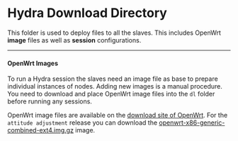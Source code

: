 Hydra Download Directory
========================

This folder is used to deploy files to all the slaves. This includes OpenWrt
**image** files as well as **session** configurations.

------

#### OpenWrt Images

To run a Hydra session the slaves need an image file as base to prepare individual
instances of nodes. Adding new images is a manual procedure. You need to download
and place OpenWrt image files into the `dl` folder before running any sessions.

OpenWrt image files are available on the [download site of
OpenWrt](http://downloads.openwrt.org/). For the `attitude adjustment` release
you can download the [openwrt-x86-generic-combined-ext4.img.gz](http://downloads.openwrt.org/attitude_adjustment/12.09/x86/generic/openwrt-x86-generic-combined-ext4.img.gz) image.

